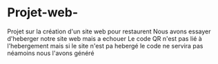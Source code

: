 # Projet-web-
Projet sur la création  d'un site web pour restaurent 
Nous avons essayer  d'heberger notre site web mais a echouer 
Le code QR n'est pas lié à l'hebergement mais si le site n'est pa hebergé  le code ne servira pas
néamoins nous l'avons généré   
